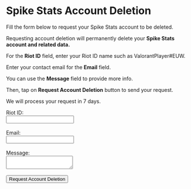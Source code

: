 <html lang="en">
<head>
    <meta charset="UTF-8">
    <meta name="viewport" content="width=device-width, initial-scale=1.0">
    <title>Spike Stats Account Deletion</title>
</head>
<body>
    <h1>Spike Stats Account Deletion</h1>
    <p>Fill the form below to request your Spike Stats account to be deleted.</p>
    <p>Requesting account deletion will permanently delete your <b>Spike Stats account and related data.</b></p>
    <p>For the <b>Riot ID</b> field, enter your Riot ID name such as ValorantPlayer#EUW.</p>
    <p>Enter your contact email for the <b>Email</b> field.</p>
    <p>You can use the <b>Message</b> field to provide more info.</p>
    <p>Then, tap on <b>Request Account Deletion</b> button to send your request.</p>
    <p>We will process your request in 7 days.</p>
    <form action="https://formspree.io/f/mzbnyobv" method="post">
        <label for="name">Riot ID:</label>
        <br>
        <input type="text" id="riotId" name="riotId" required>
        <br>
        <br>
        <label for="name">Email:</label>
        <br>
        <input type="text" id="email" name="email" required>
        <br>
        <br>
        <label for="message">Message:</label>
        <br>
        <textarea id="message" name="message"></textarea>
        <br>
        <br>
        <input type="submit" value="Request Account Deletion">
    </form>
</body>
</html>
